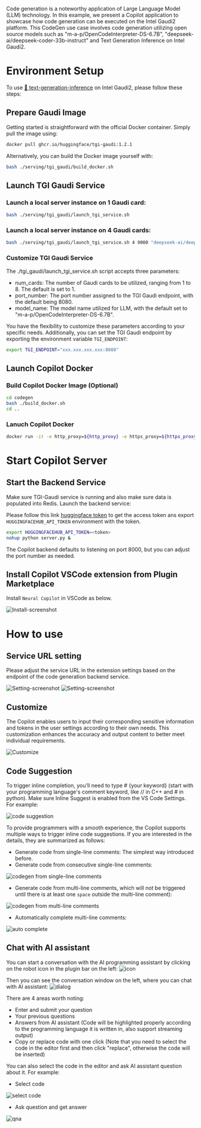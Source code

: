 Code generation is a noteworthy application of Large Language Model (LLM) technology. In this example, we present a Copilot application to showcase how code generation can be executed on the Intel Gaudi2 platform. This CodeGen use case involves code generation utilizing open source models such as "m-a-p/OpenCodeInterpreter-DS-6.7B", "deepseek-ai/deepseek-coder-33b-instruct" and Text Generation Inference on Intel Gaudi2.


# Environment Setup
To use [🤗 text-generation-inference](https://github.com/huggingface/text-generation-inference) on Intel Gaudi2, please follow these steps:

## Prepare Gaudi Image
Getting started is straightforward with the official Docker container. Simply pull the image using:

```bash
docker pull ghcr.io/huggingface/tgi-gaudi:1.2.1
```

Alternatively, you can build the Docker image yourself with:

```bash
bash ./serving/tgi_gaudi/build_docker.sh
```

## Launch TGI Gaudi Service

### Launch a local server instance on 1 Gaudi card:
```bash
bash ./serving/tgi_gaudi/launch_tgi_service.sh
```

### Launch a local server instance on 4 Gaudi cards:
```bash
bash ./serving/tgi_gaudi/launch_tgi_service.sh 4 9000 "deepseek-ai/deepseek-coder-33b-instruct"
```

### Customize TGI Gaudi Service

The ./tgi_gaudi/launch_tgi_service.sh script accepts three parameters:
- num_cards: The number of Gaudi cards to be utilized, ranging from 1 to 8. The default is set to 1.
- port_number: The port number assigned to the TGI Gaudi endpoint, with the default being 8080.
- model_name: The model name utilized for LLM, with the default set to "m-a-p/OpenCodeInterpreter-DS-6.7B".

You have the flexibility to customize these parameters according to your specific needs. Additionally, you can set the TGI Gaudi endpoint by exporting the environment variable `TGI_ENDPOINT`:
```bash
export TGI_ENDPOINT="xxx.xxx.xxx.xxx:8080"
```

## Launch Copilot Docker

### Build Copilot Docker Image (Optional)

```bash
cd codegen
bash ./build_docker.sh
cd ..
```

### Lanuch Copilot Docker

```bash
docker run -it -e http_proxy=${http_proxy} -e https_proxy=${https_proxy} --net=host --ipc=host -v /var/run/docker.sock:/var/run/docker.sock intel/gen-ai-examples:copilot bash
```

# Start Copilot Server

## Start the Backend Service
Make sure TGI-Gaudi service is running and also make sure data is populated into Redis. Launch the backend service:

Please follow this link [huggingface token](https://huggingface.co/docs/hub/security-tokens) to get the access token ans export `HUGGINGFACEHUB_API_TOKEN` environment with the token.


```bash
export HUGGINGFACEHUB_API_TOKEN=<token>
nohup python server.py &
```

The Copilot backend defaults to listening on port 8000, but you can adjust the port number as needed.


## Install Copilot VSCode extension from Plugin Marketplace

Install `Neural Copilot` in VSCode as below.

![Install-screenshot](https://i.imgur.com/cnHRAdD.png)


# How to use

## Service URL setting

Please adjust the service URL in the extension settings based on the endpoint of the code generation backend service.

![Setting-screenshot](https://i.imgur.com/4hjvKPu.png)
![Setting-screenshot](https://i.imgur.com/AQZuzqd.png)

## Customize

The Copilot enables users to input their corresponding sensitive information and tokens in the user settings according to their own needs. This customization enhances the accuracy and output content to better meet individual requirements.

![Customize](https://i.imgur.com/PkObak9.png)

## Code Suggestion

To trigger inline completion, you'll need to type # {your keyword} (start with your programming language's comment keyword, like // in C++ and # in python). Make sure Inline Suggest is enabled from the VS Code Settings.
For example:

![code suggestion](https://i.imgur.com/sH5UoTO.png)

To provide programmers with a smooth experience, the Copilot supports multiple ways to trigger inline code suggestions. If you are interested in the details, they are summarized as follows:
- Generate code from single-line comments: The simplest way introduced before.
- Generate code from consecutive single-line comments:

![codegen from single-line comments](https://i.imgur.com/GZsQywX.png)


- Generate code from multi-line comments, which will not be triggered until there is at least one `space` outside the multi-line comment):

![codegen from multi-line comments](https://i.imgur.com/PzhiWrG.png)

- Automatically complete multi-line comments:

![auto complete](https://i.imgur.com/cJO3PQ0.jpg)

## Chat with AI assistant

You can start a conversation with the AI programming assistant by clicking on the robot icon in the plugin bar on the left:
![icon](https://i.imgur.com/f7rzfCQ.png)


Then you can see the conversation window on the left, where you can chat with AI assistant:
![dialog](https://i.imgur.com/aiYzU60.png)

There are 4 areas worth noting:
- Enter and submit your question
- Your previous questions 
- Answers from AI assistant (Code will be highlighted properly according to the programming language it is written in, also support streaming output)
- Copy or replace code with one click (Note that you need to select the code in the editor first and then click "replace", otherwise the code will be inserted)

You can also select the code in the editor and ask AI assistant question about it.
For example:

- Select code

![select code](https://i.imgur.com/grvrtY6.png)

- Ask question and get answer

![qna](https://i.imgur.com/8Kdpld7.png)
